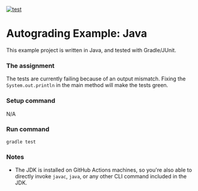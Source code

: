 [![test](https://github.com/i5201-java-base/autograding-example-java/actions/workflows/gradle.yml/badge.svg)](https://github.com/i5201-java-base/autograding-example-java/actions/workflows/gradle.yml)

# Autograding Example: Java
This example project is written in Java, and tested with Gradle/JUnit.

### The assignment
The tests are currently failing because of an output mismatch. Fixing the `System.out.println` in the main method will make the tests green.

### Setup command
N/A

### Run command
`gradle test`

### Notes
- The JDK is installed on GitHub Actions machines, so you're also able to directly invoke `javac`, `java`, or any other CLI command included in the JDK. 
